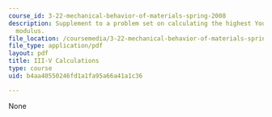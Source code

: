 ```yaml
---
course_id: 3-22-mechanical-behavior-of-materials-spring-2008
description: Supplement to a problem set on calculating the highest Young's elastic
  modulus.
file_location: /coursemedia/3-22-mechanical-behavior-of-materials-spring-2008/b4aa40550246fd1a1fa95a66a41a1c36_iii_v_2_attach.pdf
file_type: application/pdf
layout: pdf
title: III-V Calculations
type: course
uid: b4aa40550246fd1a1fa95a66a41a1c36

---
```

None